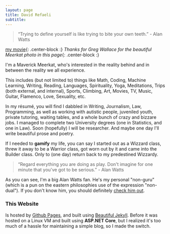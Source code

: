 ```yaml
---
layout: page
title: David Refaeli
subtitle: 
---
```


> “Trying to define yourself is like trying to bite your own teeth.” - Alan Watts

[my movie](../img/Meerkat.jpg){: .center-block :}
*Thanks for Greg Wallace for the beautiful Meerkat photo in this page*{: .center-block :}

I'm a Maverick Meerkat, who's interested in the reality behind and in between the reality we all experience. 

This includes (but not limited to) things like Math, Coding, Machine Learning, Writing, Reading, Languages, Spirituality, Yoga, Meditations, Trips (both external, and internal), Sports, Climbing, Art, Movies, TV, Music, Guitar, Flamenco, Love, Sexuality, etc. 

In my résumé, you will find I dabbled in Writing, Journalism, Law, Programming, as well as working with autistic people, juveniled youth, private tutoring, waiting tables, and a whole bunch of crazy and bizzare jobs. I managed to complete two University degrees (one in Statistics, and one in Law). Soon (hopefully) I will be researcher. And maybe one day I'll write beautiful prose and poetry.

If I needed to **gamify** my life, you can say I started out as a Wizzard class, threw it away to be a Warrior class, got worn out by it and came into the Builder class. Only to (one day) return back to my predestined Wizzardy. 

> “Regard everything you are doing as play. Don't imagine for one minute that you've got to be serious.” - Alan Watts

As you can see, I'm a big Alan Watts fan. He's my personal "non-guru" (which is a pun on the eastern philosophies use of the expression "non-dual"). If you don't know him, you should definitely [check him out](https://www.youtube.com/results?search_query=Alan+Watts). 

### This Website

Is hosted by [Github Pages](https://pages.github.com/), and built using [Beautiful Jekyll](https://github.com/daattali/beautiful-jekyll). Before it was hosted on a Linux VM and built using **ASP.NET Core**, but I realized it's too much of a hassle for maintaining a simple blog, so I made the switch.

